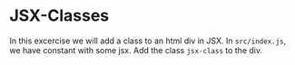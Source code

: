 # JSX-Classes

In this excercise we will add a class to an html div in JSX.
In <code>src/index.js</code>, we have constant with some jsx.
Add the class <code>jsx-class</code>  to the div.
